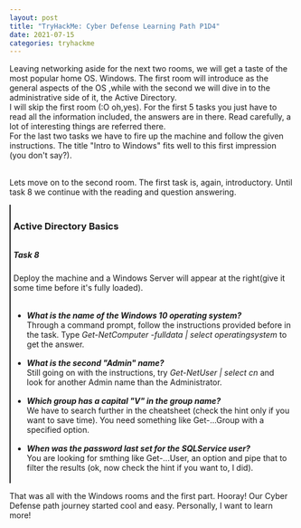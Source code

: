 ```yaml
---
layout: post
title: "TryHackMe: Cyber Defense Learning Path P1D4"
date: 2021-07-15
categories: tryhackme
---
```


Leaving networking aside for the next two rooms, we will get a taste of the most popular home OS. Windows. The first room will introduce as the general aspects of the OS 
,while with the second we will dive in to the administrative side of it, the Active Directory.<br>
I will skip the first room (:O oh,yes). For the first 5 tasks you just have to read all the information included, the answers are in there. Read carefully, a lot of interesting things are 
referred there.<br>
For the last two tasks we have to fire up the machine and follow the given instructions. The title "Intro to Windows" fits well to this first impression (you don't say?). <br><br>

Lets move on to the second room. The first task is, again, introductory. Until task 8 we continue with the reading and question answering.

<article style="margin-top: 2%; padding: 1%; border-left: 2px solid">
<h3>Active Directory Basics</h3>
<p style="margin-top: 2rem">
<h5><b>Task 8</b></h5>
Deploy the machine and a Windows Server will appear at the right(give it some time before it's fully loaded).
<ul style="margin-top: 2rem">
    <li style="margin-top: 1rem">
     <i><b>What is the name of the Windows 10 operating system?</b></i><br>
	Through a command prompt, follow the instructions provided before in the task. Type <i>Get-NetComputer -fulldata | select operatingsystem</i> to get the answer.
    </li>
    <li style="margin-top: 1rem">
     <i><b>What is the second "Admin" name?</b></i><br>
	Still going on with the instructions, try <i>Get-NetUser | select cn</i> and look for another Admin name than the Administrator.
    </li>
    <li style="margin-top: 1rem">
     <i><b>Which group has a capital "V" in the group name?</b></i><br>
	We have to search further in the cheatsheet (check the hint only if you want to save time). You need something like Get-...Group with a specified option.
    </li>
    <li style="margin-top: 1rem">
     <i><b>When was the password last set for the SQLService user?</b></i><br>
	You are looking for smthing like Get-...User, an option and pipe that to filter the results (ok, now check the hint if you want to, I did).
    </li>
</ul>
</article>

That was all with the Windows rooms and the first part. Hooray! Our Cyber Defense path journey started cool and easy. Personally, I want to learn more!